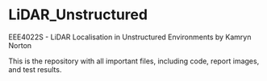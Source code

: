 # LiDAR_Unstructured
EEE4022S - LiDAR Localisation in Unstructured Environments
by Kamryn Norton

This is the repository with all important files, including code, report images, and test results.
